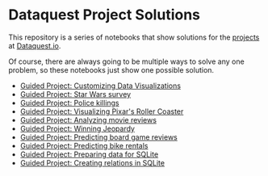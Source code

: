 # Dataquest Project Solutions

This repository is a series of notebooks that show solutions for the [projects](https://www.dataquest.io/apply) at [Dataquest.io](https://www.dataquest.io/).

Of course, there are always going to be multiple ways to solve any one problem, so these notebooks just show one possible solution.

- [Guided Project: Customizing Data Visualizations](https://github.com/dataquestio/solutions/blob/master/Mission103Solutions.ipynb)
- [Guided Project: Star Wars survey](https://github.com/dataquestio/solutions/blob/master/Mission201Solution.ipynb)
- [Guided Project: Police killings](https://github.com/dataquestio/solutions/blob/master/Mission202Solution.ipynb)
- [Guided Project: Visualizing Pixar's Roller Coaster](https://github.com/dataquestio/solutions/blob/master/Mission205Solutions.ipynb)
- [Guided Project: Analyzing movie reviews](https://github.com/dataquestio/solutions/blob/master/Mission209Solution.ipynb)
- [Guided Project: Winning Jeopardy](https://github.com/dataquestio/solutions/blob/master/Mission210Solution.ipynb)
- [Guided Project: Predicting board game reviews](https://github.com/dataquestio/solutions/blob/master/Mission211Solution.ipynb)
- [Guided Project: Predicting bike rentals](https://github.com/dataquestio/solutions/blob/master/Mission213Solution.ipynb)
- [Guided Project: Preparing data for SQLite](https://github.com/dataquestio/solutions/blob/master/Mission215Solutions.ipynb)
- [Guided Project: Creating relations in SQLite](https://github.com/dataquestio/solutions/blob/master/Mission216Solutions.ipynb)